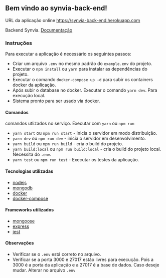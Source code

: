 ## Bem vindo ao synvia-back-end!
URL da aplicação online
https://synvia-back-end.herokuapp.com

Backend Synvia.
[Documentação](https://synvia-back-end.herokuapp.com/api-docs/)
### Instruções
Para executar a aplicação é necessário os seguintes passos:
- Criar um arquivo `.env` no mesmo padrão do `example.env` do projeto.
- Executar o `npm install` ou `yarn` para instalar as dependências do projeto.
- Executar o comando `docker-compose up -d` para subir os containers docker da aplicação.
- Após subir o database no docker. Executar o comando `yarn dev`. Para execução local.
- Sistema pronto para ser usado via docker.

#### Comandos
comandos utlizados no serviço. Executar com `yarn` ou `npm run`
- `yarn start` ou `npm run start` - Inicia o servidor em modo distribuição.
- `yarn dev` ou `npm run dev` - inicia o servidor em desenvolvimento.
- `yarn build` ou `npm run build` - cria o build do projeto.
- `yarn build:local` ou `npm run build:local` - cria o build do projeto local. Necessita do `.env`.
- `yarn test` ou `npm run test` - Executar os testes da aplicação.

#### Tecnologias utilizadas
- [nodejs](https://nodejs.org/en/)
- [mongodb](https://www.mongodb.com/)
- [docker](https://www.docker.com/)
- [docker-compose](https://docs.docker.com/compose/)

#### Frameworks utilizados
- [mongoose](https://mongoosejs.com/)
- [express](https://www.npmjs.com/package/express)
- [jest](https://jestjs.io/docs/en/getting-started)

#### Observações
- Verificar se o `.env` está correto no arquivo.
- Verificar se a porta 3000 e 27017 estão livres para execução. Pois a 3000 é a porta da aplicação e a 27017 é a base de dados. Caso deseje mudar. Alterar no arquivo `.env`